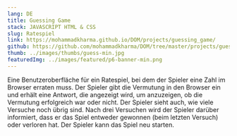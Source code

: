 ```yaml
---
lang: DE
title: Guessing Game
stack: JAVASCRIPT HTML & CSS
slug: Ratespiel
link: https://mohammadkharma.github.io/DOM/projects/guessing_game/
github: https://github.com/mohammadkharma/DOM/tree/master/projects/guessing_game
thumb: ../images/thumbs/guess-min.jpg
featuredImg: ../images/featured/p6-banner-min.png
---
```


Eine Benutzeroberfläche für ein Ratespiel, bei dem der Spieler eine Zahl im Browser erraten muss. Der Spieler gibt die Vermutung in den Browser ein und erhält eine Antwort, die angezeigt wird, um anzuzeigen, ob die Vermutung erfolgreich war oder nicht. Der Spieler sieht auch, wie viele Versuche noch übrig sind.
Nach drei Versuchen wird der Spieler darüber informiert, dass er das Spiel entweder gewonnen (beim letzten Versuch) oder verloren hat. Der Spieler kann das Spiel neu starten.
